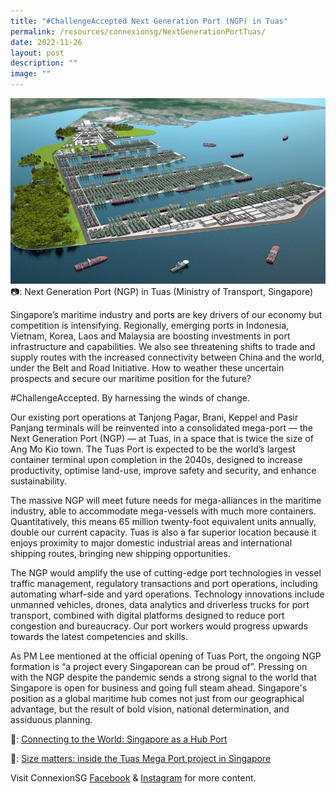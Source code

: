 ```yaml
---
title: "#ChallengeAccepted Next Generation Port (NGP) in Tuas"
permalink: /resources/connexionsg/NextGenerationPortTuas/
date: 2022-11-26
layout: post
description: ""
image: ""
---
```

![](/images/connexionsg/2022/challengeaccepted%20tuas%20port.jpg)
📷: Next Generation Port (NGP) in Tuas (Ministry of Transport, Singapore)

Singapore’s maritime industry and ports are key drivers of our economy but competition is intensifying. Regionally, emerging ports in Indonesia, Vietnam, Korea, Laos and Malaysia are boosting investments in port infrastructure and capabilities. We also see threatening shifts to trade and supply routes with the increased connectivity between China and the world, under the Belt and Road Initiative. How to weather these uncertain prospects and secure our maritime position for the future?

#ChallengeAccepted. By harnessing the winds of change.

Our existing port operations at Tanjong Pagar, Brani, Keppel and Pasir Panjang terminals will be reinvented into a consolidated mega-port — the Next Generation Port (NGP) — at Tuas, in a space that is twice the size of Ang Mo Kio town. The Tuas Port is expected to be the world’s largest container terminal upon completion in the 2040s, designed to increase productivity, optimise land-use, improve safety and security, and enhance sustainability.

The massive NGP will meet future needs for mega-alliances in the maritime industry, able to accommodate mega-vessels with much more containers. Quantitatively, this means 65 million twenty-foot equivalent units annually, double our current capacity. Tuas is also a far superior location because it enjoys proximity to major domestic industrial areas and international shipping routes, bringing new shipping opportunities.

The NGP would amplify the use of cutting-edge port technologies in vessel traffic management, regulatory transactions and port operations, including automating wharf-side and yard operations. Technology innovations include unmanned vehicles, drones, data analytics and driverless trucks for port transport, combined with digital platforms designed to reduce port congestion and bureaucracy. Our port workers would progress upwards towards the latest competencies and skills.

As PM Lee mentioned at the official opening of Tuas Port, the ongoing NGP formation is “a project every Singaporean can be proud of”. Pressing on with the NGP despite the pandemic sends a strong signal to the world that Singapore is open for business and going full steam ahead. Singapore's position as a global maritime hub comes not just from our geographical advantage, but the result of bold vision, national determination, and assiduous planning.

🔗: [Connecting to the World: Singapore as a Hub Port](https://www.csc.gov.sg/articles/connecting-to-the-world-singapore-as-a-hub-port)

🔗: [Size matters: inside the Tuas Mega Port project in Singapore](https://www.ship-technology.com/analysis/size-matters-inside-tuas-mega-port-project-singapore/?fbclid=IwAR3yX574EdqcHjqGUBauphDrJji1mmtYk6sndINfNsCc4QDiW-sfdV3ozzs)

Visit ConnexionSG [Facebook](https://www.facebook.com/ConnexionSG) & [Instagram](https://www.instagram.com/connexionsg/) for more content.